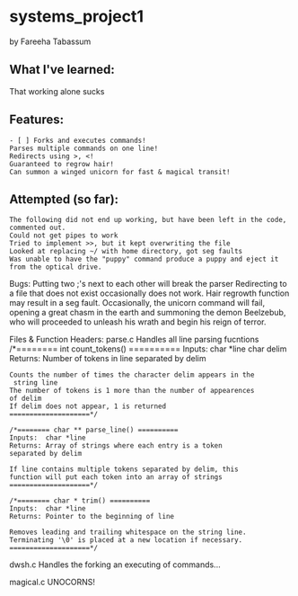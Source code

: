 # systems_project1
by Fareeha Tabassum

## What I've learned:
  That working alone sucks

## Features:
	- [ ] Forks and executes commands!
	Parses multiple commands on one line!
	Redirects using >, <!
	Guaranteed to regrow hair!
	Can summon a winged unicorn for fast & magical transit!

## Attempted (so far):
	The following did not end up working, but have been left in the code, commented out.
	Could not get pipes to work
	Tried to implement >>, but it kept overwriting the file
	Looked at replacing ~/ with home directory, got seg faults
	Was unable to have the "puppy" command produce a puppy and eject it from the optical drive.

Bugs:
	Putting two ;'s next to each other will break the parser
	Redirecting to a file that does not exist occasionally does not work.
	Hair regrowth function may result in a seg fault.
	Occasionally, the unicorn command will fail, opening a great chasm in the earth and summoning the demon Beelzebub, who will proceeded to unleash his wrath and begin his reign of terror.
	
Files & Function Headers:
parse.c
	Handles all line parsing fucntions
	/*======== int count_tokens() ==========
	Inputs:  char *line
        	  char delim 
	Returns: Number of tokens in line separated by delim

	Counts the number of times the character delim appears in the
	 string line
	The number of tokens is 1 more than the number of appearences 
	of delim
	If delim does not appear, 1 is returned
	====================*/

	/*======== char ** parse_line() ==========
	Inputs:  char *line 
	Returns: Array of strings where each entry is a token 
	separated by delim

	If line contains multiple tokens separated by delim, this 
	function will put each token into an array of strings
	====================*/

	/*======== char * trim() ==========
	Inputs:  char *line 
	Returns: Pointer to the beginning of line

	Removes leading and trailing whitespace on the string line.
	Terminating '\0' is placed at a new location if necessary.
	====================*/

dwsh.c
	Handles the forking an executing of commands...

magical.c
	UNOCORNS!
